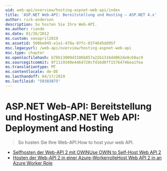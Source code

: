 ```yaml
---
uid: web-api/overview/hosting-aspnet-web-api/index
title: 'ASP.NET Web-API: Bereitstellung und Hosting – ASP.NET 4.x'
author: rick-anderson
description: So hosten Sie Ihre Web-API.
ms.author: riande
ms.date: 01/26/2012
ms.custom: seoapril2019
ms.assetid: 500be045-e1e1-478a-97fc-0374645dd95f
msc.legacyurl: /web-api/overview/hosting-aspnet-web-api
msc.type: chapter
ms.openlocfilehash: b78b13009d3106b857a22b1316dd062de8c68ac9
ms.sourcegitcommit: 0f1119340e4464720cfd16d0ff15764746ea1fea
ms.translationtype: MT
ms.contentlocale: de-DE
ms.lasthandoff: 04/17/2019
ms.locfileid: "59383875"
---
```

# <a name="aspnet-web-api-deployment-and-hosting"></a><span data-ttu-id="62d48-103">ASP.NET Web-API: Bereitstellung und Hosting</span><span class="sxs-lookup"><span data-stu-id="62d48-103">ASP.NET Web API: Deployment and Hosting</span></span>

> <span data-ttu-id="62d48-104">So hosten Sie Ihre Web-API.</span><span class="sxs-lookup"><span data-stu-id="62d48-104">How to host your web API.</span></span>


- [<span data-ttu-id="62d48-105">Selfhosten der Web-API 2 mit OWIN</span><span class="sxs-lookup"><span data-stu-id="62d48-105">Use OWIN to Self-Host Web API 2</span></span>](use-owin-to-self-host-web-api.md)
- [<span data-ttu-id="62d48-106">Hosten der Web-API 2 in einer Azure-Workerrolle</span><span class="sxs-lookup"><span data-stu-id="62d48-106">Host Web API 2 in an Azure Worker Role</span></span>](host-aspnet-web-api-in-an-azure-worker-role.md)
